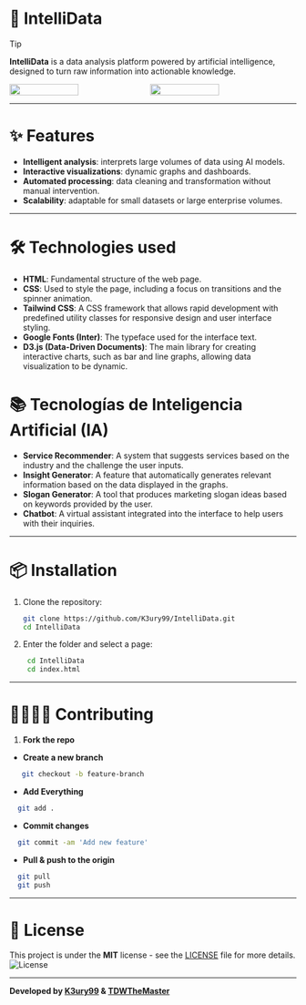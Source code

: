 # 🚀 IntelliData
> [!TIP]
> **IntelliData** is a data analysis platform powered by artificial intelligence, designed to turn raw information into actionable knowledge.

<div style="display: flex;">
  <img src="https://github.com/user-attachments/assets/4956464b-c36e-4453-be71-9d88ed64c127" width="49%"></img>   
  <img src="https://github.com/user-attachments/assets/fdfe1e05-1bfc-4741-965e-ddcec7a35df0" width="49%"></img> 
</div>

---

# ✨ Features

- **Intelligent analysis**: interprets large volumes of data using AI models.
- **Interactive visualizations**: dynamic graphs and dashboards.
- **Automated processing**: data cleaning and transformation without manual intervention.
- **Scalability**: adaptable for small datasets or large enterprise volumes.

---

# 🛠️ Technologies used

- **HTML**: Fundamental structure of the web page.
- **CSS**: Used to style the page, including a focus on transitions and the spinner animation.
- **Tailwind CSS**: A CSS framework that allows rapid development with predefined utility classes for responsive design and user interface styling.
- **Google Fonts (Inter)**: The typeface used for the interface text.
- **D3.js (Data-Driven Documents)**: The main library for creating interactive charts, such as bar and line graphs, allowing data visualization to be dynamic.

# 📚 Tecnologías de Inteligencia Artificial (IA)
- **Service Recommender**: A system that suggests services based on the industry and the challenge the user inputs.
- **Insight Generator**: A feature that automatically generates relevant information based on the data displayed in the graphs.
- **Slogan Generator**: A tool that produces marketing slogan ideas based on keywords provided by the user.
- **Chatbot**: A virtual assistant integrated into the interface to help users with their inquiries.

---

# 📦 Installation

1. Clone the repository:
   ```bash
   git clone https://github.com/K3ury99/IntelliData.git
   cd IntelliData
   ```

2. Enter the folder and select a page:
   ```bash
    cd IntelliData
    cd index.html
   ```
---

# 🫱🏻‍🫲🏻 Contributing
1. **Fork the repo**
- **Create a new branch**
   
```bash
   git checkout -b feature-branch
```
- **Add Everything**
```bash
  git add .
```
- **Commit changes**
```bash
  git commit -am 'Add new feature'
```
- **Pull & push to the origin**
```bash
  git pull
  git push
```

---

# 📜 License

This project is under the **MIT** license - see the [LICENSE](LICENSE) file for more details.
![License](https://img.shields.io/badge/license-MIT-blue)

---

**Developed by [K3ury99](https://github.com/K3ury99) & [TDWTheMaster](https://github.com/TDWTheMaster)**

